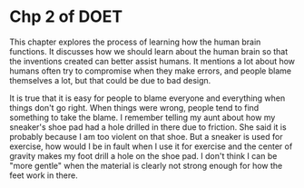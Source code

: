 # Chp 2 of DOET

This chapter explores the process of learning how the human brain functions. It discusses how we should learn about the human brain so that the inventions created can better assist humans. It mentions a lot about how humans often try to compromise when they make errors, and people blame themselves a lot, but that could be due to bad design.

It is true that it is easy for people to blame everyone and everything when things don't go right. When things were wrong, people tend to find something to take the blame. I remember telling my aunt about how my sneaker's shoe pad had a hole drilled in there due to friction. She said it is probably because I am too violent on that shoe. But a sneaker is used for exercise, how would I be in fault when I use it for exercise and the center of gravity makes my foot drill a hole on the shoe pad. I don't think I can be "more gentle" when the material is clearly not strong enough for how the feet work in there.

